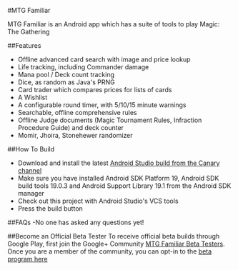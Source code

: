 #MTG Familiar

MTG Familiar is an Android app which has a suite of tools to play Magic: The Gathering

##Features
- Offline advanced card search with image and price lookup
- Life tracking, including Commander damage
- Mana pool / Deck count tracking
- Dice, as random as Java's PRNG
- Card trader which compares prices for lists of cards
- A Wishlist
- A configurable round timer, with 5/10/15 minute warnings
- Searchable, offline comprehensive rules
- Offline Judge documents (Magic Tournament Rules, Infraction Procedure Guide) and deck counter
- Momir, Jhoira, Stonehewer randomizer

##How To Build
- Download and install the latest [Android Studio build from the Canary channel](http://tools.android.com/download/studio/canary/latest)
- Make sure you have installed Android SDK Platform 19, Android SDK build tools 19.0.3 and Android Support Library 19.1 from the Android SDK manager
- Check out this project with Android Studio's VCS tools
- Press the build button

##FAQs
-No one has asked any questions yet!

##Become an Official Beta Tester
To receive official beta builds through Google Play, first join the Google+ Community [MTG Familiar Beta Testers](https://plus.google.com/communities/110783165129365768059). Once you are a member of the community, you can opt-in to the [beta program here](https://play.google.com/apps/testing/com.gelakinetic.mtgfam)